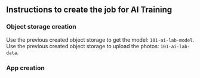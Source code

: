 ## Instructions to create the job for AI Training

### Object storage creation

Use the previous created object storage to get the model: `101-ai-lab-model`.
Use the previous created object storage to upload the photos: `101-ai-lab-data`.

### App creation
